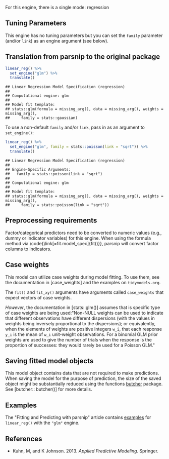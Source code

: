 


For this engine, there is a single mode: regression

## Tuning Parameters

This engine has no tuning parameters but you can set the `family` parameter (and/or `link`) as an engine argument (see below). 

## Translation from parsnip to the original package


```r
linear_reg() %>% 
  set_engine("glm") %>% 
  translate()
```

```
## Linear Regression Model Specification (regression)
## 
## Computational engine: glm 
## 
## Model fit template:
## stats::glm(formula = missing_arg(), data = missing_arg(), weights = missing_arg(), 
##     family = stats::gaussian)
```

To use a non-default `family` and/or `link`, pass in as an argument to `set_engine()`:


```r
linear_reg() %>% 
  set_engine("glm", family = stats::poisson(link = "sqrt")) %>% 
  translate()
```

```
## Linear Regression Model Specification (regression)
## 
## Engine-Specific Arguments:
##   family = stats::poisson(link = "sqrt")
## 
## Computational engine: glm 
## 
## Model fit template:
## stats::glm(formula = missing_arg(), data = missing_arg(), weights = missing_arg(), 
##     family = stats::poisson(link = "sqrt"))
```

## Preprocessing requirements


Factor/categorical predictors need to be converted to numeric values (e.g., dummy or indicator variables) for this engine. When using the formula method via \\code{\\link[=fit.model_spec]{fit()}}, parsnip will convert factor columns to indicators.

## Case weights


This model can utilize case weights during model fitting. To use them, see the documentation in [case_weights] and the examples on `tidymodels.org`. 

The `fit()` and `fit_xy()` arguments have arguments called `case_weights` that expect vectors of case weights. 

_However_, the documentation in [stats::glm()] assumes that is specific type of case weights are being used:"Non-NULL weights can be used to indicate that different observations have different dispersions (with the values in weights being inversely proportional to the dispersions); or equivalently, when the elements of weights are positive integers `w_i`, that each response `y_i` is the mean of `w_i` unit-weight observations. For a binomial GLM prior weights are used to give the number of trials when the response is the proportion of successes: they would rarely be used for a Poisson GLM."

## Saving fitted model objects


This model object contains data that are not required to make predictions. When saving the model for the purpose of prediction, the size of the saved object might be substantially reduced using the functions [butcher](https://butcher.tidymodels.org) package. See [butcher:: butcher()] for more details. 


## Examples 

The "Fitting and Predicting with parsnip" article contains [examples](https://parsnip.tidymodels.org/articles/articles/Examples.html#linear-reg-glm) for `linear_reg()` with the `"glm"` engine.

## References

 - Kuhn, M, and K Johnson. 2013. _Applied Predictive Modeling_. Springer.
